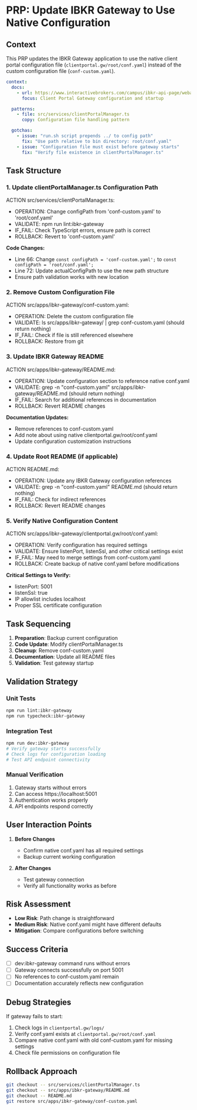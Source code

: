 # PRP: Update IBKR Gateway to Use Native Configuration

## Context

This PRP updates the IBKR Gateway application to use the native client portal configuration file (`clientportal.gw/root/conf.yaml`) instead of the custom configuration file (`conf-custom.yaml`).

```yaml
context:
  docs:
    - url: https://www.interactivebrokers.com/campus/ibkr-api-page/webapi-doc/
      focus: Client Portal Gateway configuration and startup

  patterns:
    - file: src/services/clientPortalManager.ts
      copy: Configuration file handling pattern

  gotchas:
    - issue: "run.sh script prepends ../ to config path"
      fix: "Use path relative to bin directory: root/conf.yaml"
    - issue: "Configuration file must exist before gateway starts"
      fix: "Verify file existence in clientPortalManager.ts"
```

## Task Structure

### 1. Update clientPortalManager.ts Configuration Path

ACTION src/services/clientPortalManager.ts:
  - OPERATION: Change configPath from 'conf-custom.yaml' to 'root/conf.yaml'
  - VALIDATE: npm run lint:ibkr-gateway
  - IF_FAIL: Check TypeScript errors, ensure path is correct
  - ROLLBACK: Revert to 'conf-custom.yaml'

**Code Changes:**
- Line 66: Change `const configPath = 'conf-custom.yaml';` to `const configPath = 'root/conf.yaml';`
- Line 72: Update actualConfigPath to use the new path structure
- Ensure path validation works with new location

### 2. Remove Custom Configuration File

ACTION src/apps/ibkr-gateway/conf-custom.yaml:
  - OPERATION: Delete the custom configuration file
  - VALIDATE: ls src/apps/ibkr-gateway/ | grep conf-custom.yaml (should return nothing)
  - IF_FAIL: Check if file is still referenced elsewhere
  - ROLLBACK: Restore from git

### 3. Update IBKR Gateway README

ACTION src/apps/ibkr-gateway/README.md:
  - OPERATION: Update configuration section to reference native conf.yaml
  - VALIDATE: grep -n "conf-custom.yaml" src/apps/ibkr-gateway/README.md (should return nothing)
  - IF_FAIL: Search for additional references in documentation
  - ROLLBACK: Revert README changes

**Documentation Updates:**
- Remove references to conf-custom.yaml
- Add note about using native clientportal.gw/root/conf.yaml
- Update configuration customization instructions

### 4. Update Root README (if applicable)

ACTION README.md:
  - OPERATION: Update any IBKR Gateway configuration references
  - VALIDATE: grep -n "conf-custom.yaml" README.md (should return nothing)
  - IF_FAIL: Check for indirect references
  - ROLLBACK: Revert README changes

### 5. Verify Native Configuration Content

ACTION src/apps/ibkr-gateway/clientportal.gw/root/conf.yaml:
  - OPERATION: Verify configuration has required settings
  - VALIDATE: Ensure listenPort, listenSsl, and other critical settings exist
  - IF_FAIL: May need to merge settings from conf-custom.yaml
  - ROLLBACK: Create backup of native conf.yaml before modifications

**Critical Settings to Verify:**
- listenPort: 5001
- listenSsl: true
- IP allowlist includes localhost
- Proper SSL certificate configuration

## Task Sequencing

1. **Preparation**: Backup current configuration
2. **Code Update**: Modify clientPortalManager.ts
3. **Cleanup**: Remove conf-custom.yaml
4. **Documentation**: Update all README files
5. **Validation**: Test gateway startup

## Validation Strategy

### Unit Tests
```bash
npm run lint:ibkr-gateway
npm run typecheck:ibkr-gateway
```

### Integration Test
```bash
npm run dev:ibkr-gateway
# Verify gateway starts successfully
# Check logs for configuration loading
# Test API endpoint connectivity
```

### Manual Verification
1. Gateway starts without errors
2. Can access https://localhost:5001
3. Authentication works properly
4. API endpoints respond correctly

## User Interaction Points

1. **Before Changes**
   - Confirm native conf.yaml has all required settings
   - Backup current working configuration

2. **After Changes**
   - Test gateway connection
   - Verify all functionality works as before

## Risk Assessment

- **Low Risk**: Path change is straightforward
- **Medium Risk**: Native conf.yaml might have different defaults
- **Mitigation**: Compare configurations before switching

## Success Criteria

- [ ] dev:ibkr-gateway command runs without errors
- [ ] Gateway connects successfully on port 5001
- [ ] No references to conf-custom.yaml remain
- [ ] Documentation accurately reflects new configuration

## Debug Strategies

If gateway fails to start:
1. Check logs in `clientportal.gw/logs/`
2. Verify conf.yaml exists at `clientportal.gw/root/conf.yaml`
3. Compare native conf.yaml with old conf-custom.yaml for missing settings
4. Check file permissions on configuration file

## Rollback Approach

```bash
git checkout -- src/services/clientPortalManager.ts
git checkout -- src/apps/ibkr-gateway/README.md
git checkout -- README.md
git restore src/apps/ibkr-gateway/conf-custom.yaml
```